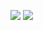 <!--
## Hi there 👋

**binhapp/binhapp** is a ✨ _special_ ✨ repository because its `README.md` (this file) appears on your GitHub profile.

Here are some ideas to get you started:

- 🔭 I’m currently working on ...
- 🌱 I’m currently learning ...
- 👯 I’m looking to collaborate on ...
- 🤔 I’m looking for help with ...
- 💬 Ask me about ...
- 📫 How to reach me: ...
- 😄 Pronouns: ...
- ⚡ Fun fact: ...
-->

![](https://github-readme-stats.vercel.app/api?username=binhapp&show_icons=true&show=reviews,discussions_started,discussions_answered,prs_merged,prs_merged_percentage&count_private=true)
![](https://github-readme-stats.vercel.app/api/top-langs/?username=binhapp)
